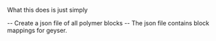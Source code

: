 What this does is just simply

-- Create a json file of all polymer blocks
-- The json file contains block mappings for geyser.
